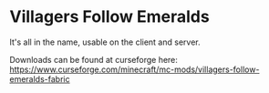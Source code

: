 # Villagers Follow Emeralds

It's all in the name, usable on the client and server.

Downloads can be found at curseforge here: https://www.curseforge.com/minecraft/mc-mods/villagers-follow-emeralds-fabric